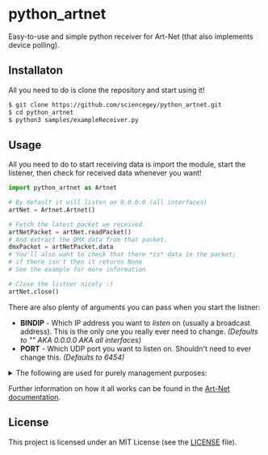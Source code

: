 # python_artnet
Easy-to-use and simple python receiver for Art-Net (that also implements device polling).

## Installaton
All you need to do is clone the repository and start using it!
``` bash
$ git clone https://github.com/sciencegey/python_artnet.git
$ cd python_artnet
$ python3 samples/exampleReceiver.py
```

## Usage
All you need to do to start receiving data is import the module, start the listener, then check for received data whenever you want!
```python
import python_artnet as Artnet

# By default it will listen on 0.0.0.0 (all interfaces)
artNet = Artnet.Artnet()

# Fetch the latest packet we received.
artNetPacket = artNet.readPacket()
# And extract the DMX data from that packet.
dmxPacket = artNetPacket.data
# You'll also want to check that there *is* data in the packet;
# if there isn't then it returns None
# See the example for more information

# Close the listner nicely :)
artNet.close()
```

There are also plenty of arguments you can pass when you start the listner:

- **BINDIP** - Which IP address you want to *listen* on (usually a broadcast address). This is the only one you really ever need to change. *(Defaults to "" AKA 0.0.0.0 AKA all interfaces)*
- **PORT** - Which UDP port you want to listen on. Shouldn't need to ever 
change this. *(Defaults to 6454)*

<details>
<summary>The following are used for purely management purposes:</summary>

- **SYSIP** - What the IP address of your system is. Purely cosmetic and only used to identify the system to ArtNet controllers. *(Defaults to "10.10.10.1")*
- **MAC** - What the MAC address of your system is. Same as above. *(Defaults to ["AA","BB","CC","DD","EE","FF"])*
- **SWVER** - What version of Art-Net we're using. In this case, V1.4 *(Defaults to "14")*
- **OEMCODE** - What the Art-Net OEM code your device has. Only needs to be set if you have one. *(In hex)*
- **ESTACODE** - What the ESTA Manafacturer Code your device has. Only needs to be set if you have one. *(In hex)*
- **PORTTYPE** - Used to tell the controller what type of physical ports your device has. *(Defaults to [0x80,0x00,0x00,0x00])* *See the Art-Net documentation for more information*
- **REFRESH** - What the refresh rate (in Hz) of your device. *(Defaults to 44 (the max for DMX))*
</details>

Further information on how it all works can be found in the [Art-Net documentation](https://www.artisticlicence.com/WebSiteMaster/User%20Guides/art-net.pdf).
## License
This project is licensed under an MIT License (see the [LICENSE](LICENSE) file).